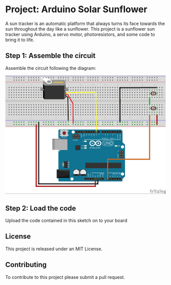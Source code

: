 # Project: Arduino Solar Sunflower

A sun tracker is an automatic platform that always turns its face towards the sun throughout the day like a sunflower. This project is a sunflower sun tracker using Arduino, a servo motor, photoresistors, and some code to bring it to life. 

## Step 1: Assemble the circuit

Assemble the circuit following the diagram:

![Arduino Solar Sunflower](https://github.com/holyokecodes/Arduino-Solar-Tracker/blob/master/Arduino_Solar_Sunflower_bb.jpg)
      

## Step 2: Load the code

Upload the code contained in this sketch on to your board


## License
This project is released under an MIT License.

## Contributing
To contribute to this project please submit a pull request.

